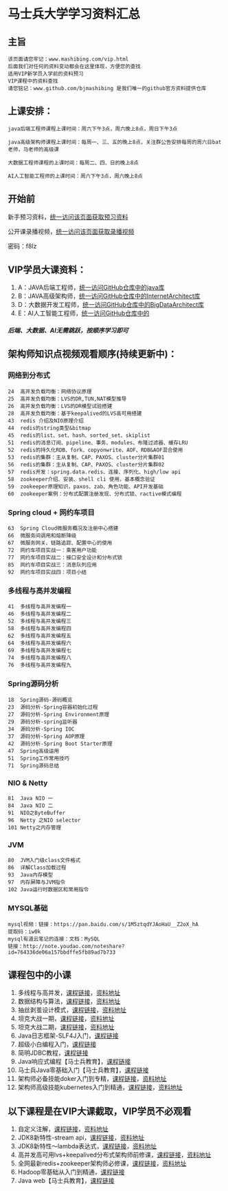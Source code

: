 #   马士兵大学学习资料汇总

##  主旨
```
该页面请您牢记：www.mashibing.com/vip.html
后面我们对任何的资料变动都会在这里体现，方便您的查找
适用VIP新学员入学前的资料预习
VIP课程中的资料查找
请您铭记：www.github.com/bjmashibing 是我们唯一的github官方资料提供仓库
```
##  上课安排：
```
java后端工程师课程上课时间：周六下午3点，周六晚上8点，周日下午3点

java高级架构师课程上课时间：每周一、三、五的晚上8点，关注群公告安排每周的周六日bat老师，马老师的高级课

大数据工程师课程的上课时间：每周二、四、日的晚上8点

AI人工智能工程师的上课时间：周六下午3点，周六晚上8点
```
##  开始前
新手预习资料，[统一访问该页面获取预习资料](http://www.mashibing.com/html/bird.html)

公开课录播视频，[统一访问该页面获取录播视频](https://pan.baidu.com/share/init?surl=K_7B7Oc6Yu6K9Qf527IBcw)

密码：f8lz


##  VIP学员大课资料：
1.  A：JAVA后端工程师，[统一访问GitHub仓库中的java库](https://github.com/bjmashibing/java)
1.  B：JAVA高级架构师，[统一访问GitHub仓库中的InternetArchitect库](https://github.com/bjmashibing/InternetArchitect )
1.  D：大数据开发工程师，[统一访问GitHub仓库中的BigDataArchitect库](https://github.com/bjmashibing/BigDataArchitect )
1.  E：AI人工智能工程师，[统一访问GitHub仓库中的]()
##### 后端、大数据、AI无需跳跃，按顺序学习即可
## 架构师知识点视频观看顺序(持续更新中)：
### 网络到分布式
```
24	高并发负载均衡：网络协议原理
25	高并发负载均衡：LVS的DR,TUN,NAT模型推导
26	高并发负载均衡：LVS的DR模型试验搭建
28	高并发负载均衡：基于keepalived的LVS高可用搭建
43	redis 介绍及NIO原理介绍
44	redis的string类型&bitmap
45	redis的list、set、hash、sorted_set、skiplist
51	redis的消息订阅、pipeline、事务、modules、布隆过滤器、缓存LRU
52	redis的持久化RDB、fork、copyonwrite、AOF、RDB&AOF混合使用
53	redis的集群：主从复制、CAP、PAXOS、cluster分片集群01
56	redis的集群：主从复制、CAP、PAXOS、cluster分片集群02
57	redis开发：spring.data.redis、连接、序列化、high/low api
58	zookeeper介绍、安装、shell cli 使用，基本概念验证
59	zookeeper原理知识，paxos、zab、角色功能、API开发基础
60	zookeeper案例：分布式配置注册发现、分布式锁、ractive模式编程
```

### Spring cloud + 网约车项目
```
63	Spring Cloud微服务概况及注册中心搭建
66	微服务间调用和熔断降级
67	微服务网关、链路追踪、配置中心的使用
72	网约车项目实战一：乘客用户功能
77	网约车项目实战二：接口安全设计和分布式锁
85	网约车项目实战三：消息队列应用
92  网约车项目实战四：项目小结
```
### 多线程与高并发编程
```
41	多线程与高并发编程一
46	多线程与高并发编程二
52	多线程与高并发编程三
58	多线程与高并发编程四
62	多线程与高并发编程五
64	多线程与高并发编程六
69	多线程与高并发编程七
74	多线程与高并发编程八
76	多线程与高并发编程九
```


### Spring源码分析
```
18	Spring源码-源码概览
23	源码分析-Spring容器初始化过程
27	源码分析-Spring Environment原理
29	源码分析-spring监听器
34	源码分析-Spring IOC
37	源码分析-Spring AOP原理
42	源码分析-Spring Boot Starter原理
47	Spring高级运用
51	Spring工作常用技巧
71	Spring源码总结
```
### NIO & Netty
```
81	Java NIO 一
84	Java NIO 二
91  NIO之ByteBuffer
96  Netty 之NIO selector
101 Netty之内存管理
```

### JVM
```
80	JVM入门级class文件格式
86	详解Class加载过程
93  Java内存模型
97  内存屏障与JVM指令
102 Java运行时数据区和常用指令
```
### MYSQL基础

```
mysql视频：链接：https://pan.baidu.com/s/1M5ztqdYJAoHaU__Z2oX_hA
提取码：iw0k 
mysql有道云笔记的连接：文档：MySQL
链接：http://note.youdao.com/noteshare?id=764336de06a157bbdffe5fb89ad7b733
```

##  课程包中的小课

1.	多线程与高并发，[课程链接](https://ke.qq.com/course/446547?tuin=a75a5977)，[资料地址](http://www.github.com/bjmashibing/JUC)
1.	数据结构与算法，[课程链接](https://ke.qq.com/course/429723?tuin=a75a5977)，[资料地址](http://www.github.com/bjmashibing/Algorithm)
1.	抽丝剥茧设计模式，[课程链接](https://ke.qq.com/course/413747?tuin=a75a5977)，[资料地址](http://www.github.com/bjmashibing/DesignPatterns)
1.	坦克大战一期，[课程链接](https://ke.qq.com/course/398245?tuin=a75a5977)，[资料地址](http://www.github.com/bjmashibing/tank)
1.	坦克大战二期，[课程链接](https://ke.qq.com/course/398245?tuin=a75a5977#term_id=100494276)，[资料地址](http://www.github.com/bjmashibing/Tank2019V2)
1.	Java日志框架-SLF4J入门，[课程链接](https://ke.qq.com/course/452165?taid=3999606690473541&tuin=a75a5977)
1.	超级小白编程入门，[课程链接](https://ke.qq.com/course/444431?taid=3881267456559119&tuin=a75a5977)
1.	简明JDBC教程，[课程链接](https://ke.qq.com/course/430884?taid=3699732073845540&tuin=a75a5977)
1.	Java响应式编程【马士兵教育】，[课程链接](https://ke.qq.com/course/429389?taid=3506376941145421&tuin=a75a5977)
1.	马士兵Java零基础入门【马士兵教育】，[课程链接](https://ke.qq.com/course/421576?taid=3640328381165256&tuin=a75a5977)
1.	架构师必备技能doker入门到专精，[课程链接](https://ke.qq.com/course/458623?tuin=a75a5977)，[资料地址]()
1.	架构师高级技能kubernetes入门到精通，[课程链接]()，[资料地址]()

##  以下课程是在VIP大课截取，VIP学员不必观看
1.	自定义注解，[课程链接]()，[资料地址]()
1.	JDK8新特性-stream api，[课程链接]()，[资料地址]()
1.	JDK8新特性～lambda表达式，[课程链接]()，[资料地址]()
1.	高并发高可用lvs+keepalived分布式架构师前修课，[课程链接](https://ke.qq.com/course/458615?tuin=a75a5977)，[资料地址]()
1.	全网最新redis+zookeeper架构师必修课，[课程链接]()，[资料地址]()
1.	Hadoop零基础从入门到精通，[课程链接](https://ke.qq.com/course/432890?tuin=a75a5977)
1.	Java web【马士兵教育】，[课程链接](https://ke.qq.com/course/422068?tuin=a75a5977)



















